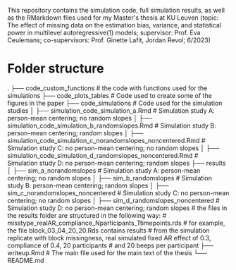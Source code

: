 
This repository contains the simulation code, full simulation results, as well as the RMarkdown files used for my Master's thesis at KU Leuven (topic: The effect of missing data on the estimation bias, variance, and statistical power in multilevel autoregressive(1) models; supervisor: Prof. Eva Ceulemans; co-supervisors: Prof. Ginette Lafit, Jordan Revol; 6/2023)

# Folder structure 

.
├── code_custom_functions   # the code with functions used for the simulations
├── code_plots_tables       # Code used to create some of the figures in the paper
├── code_simulations        # Code used for the simulation studies 
│  ├── simulation_code_simulation_a.Rmd               # Simulation study A: person-mean centering; no random slopes 
│  ├── simulation_code_simulation_b_randomslopes.Rmd  # Simulation study B: person-mean centering; random slopes 
│  ├── simulation_code_simulation_c_norandomslopes_noncentered.Rmd    # Simulation study C: no person-mean centering; no random slopes 
│  ├── simulation_code_simulation_d_randomslopes_noncentered.Rmd  # Simulation study D: no person-mean centering; random slopes 
├── results 
│  ├── sim_a_norandomslopes              # Simulation study A: person-mean centering; no random slopes 
│  ├── sim_b_randomslopes  # Simulation study B: person-mean centering; random slopes 
│  ├── sim_c_norandomslopes_noncentered    # Simulation study C: no person-mean centering; no random slopes 
│  ├── sim_d_randomslopes_noncentered  # Simulation study D: no person-mean centering; random slopes 
    # the files in the results folder are structured in the following way:
    # misstype_realAR_compliance_Nparticipants_Ttimepoints.rds
    # for example, the file block_03_04_20_20.Rds contains results 
    # from the simulation replicate with block missingness, real simulated fixed AR effect of 0.3, compliance of 0.4, 20 participants 
    # and 20 beeps per participant 
├── writeup.Rmd  # The main file used for the main text of the thesis 
└── README.md

